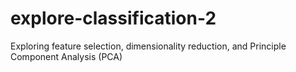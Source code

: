 # explore-classification-2
Exploring feature selection, dimensionality reduction, and Principle Component Analysis (PCA)

